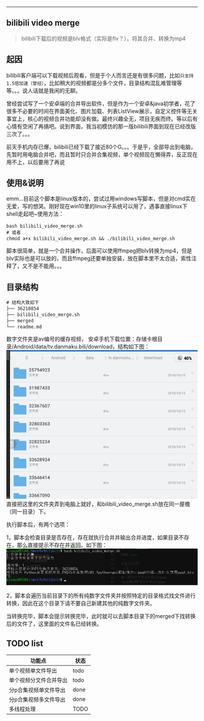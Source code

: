 
-------------------------
bilibili video merge
--
>bilibili下载后的视频是blv格式（实际是flv？），将其合并、转换为mp4

起因
--
bilibili客户端可以下载视频后观看，但是于个人而言还是有很多问题，比如``只支持1.5倍加速（曾经）``，比如稍大的视频都是分多个文件，目录结构混乱难管理等等。。。说人话就是我闲的无聊。

曾经尝试写了一个安卓端的合并导出软件，但是作为一个安卓&java初学者，花了很多不必要的时间在界面美化、图片加载、列表ListView展示，自定义控件等无关事宜上，核心的视频合并功能却没有做。最终兴趣全无，项目无疾而终。等以后有心情有空闲了再搞吧。说到界面，我当初模仿的那一版bilibili界面到现在已经改版三次了。。。

前天手机内存已爆，bilibili已经下载了接近80个G。。。于是乎，全部导出到电脑，先暂时用电脑合并吧，而且暂时只合并合集视频，单个视频现在懒得弄，反正现在用不上，以后要用了再说

使用&说明
--
emm...目前这个脚本是linux版本的，尝试过用windows写脚本，但是对cmd实在无爱，写的想哭。刚好现在win10里的linux子系统可以用了，遇事直接linux下shell走起吧~使用方法：
```shell
bash bilibili_video_merge.sh
# 或者
chmod a+x bilibili_video_merge.sh && ./bilibili_video_merge.sh
```

脚本很简单，就是一个合并操作，后面可以使用ffmpeg把blv转换为mp4，但是blv实际也是可以放的，而且ffmpeg还要单独安装，放在脚本里不太合适，索性注释了，又不是不能用。。。

目录结构
--
```shell
# 结构大致如下
├── 36210854
├── bilibili_video_merge.sh
├── merged
└── readme.md
```
数字文件夹是av编号的缓存视频，
安卓手机下载位置：存储卡根目录/Android/data/tv.danmaku.bili/download，结构如下图：
![bilibili_video_merge_01](https://raw.githubusercontent.com/wjsaya/BlogPictures/master/bilibili_video_merge_01.png)
直接把这里的文件夹弄到电脑上就好，和bilibili_video_merge.sh放在同一屋檐（同一目录）下。

执行脚本后，有两个选项：

1，脚本会检查目录是否存在，存在就执行合并并输出合并进度，如果目录不存在，那么直接提示不存在并返回。如下图：
![bilibili_video_merge_02](https://raw.githubusercontent.com/wjsaya/BlogPictures/master/bilibili_video_merge_02.png)

2，脚本会遍历当前目录下的所有纯数字文件夹并按照特定的目录格式找文件进行转换，因此在这个目录下请不要自己新建其他的纯数字文件夹。

当转换完毕，脚本会提示转换完毕，此时就可以去脚本目录下的merged下找转换后的文件了，这里面的文件名已经转换。

TODO list
--
功能点|状态
---|---
单个视频单文件导出|todo
单个视频分文件合并导出|todo
分p合集视频单文件导出|done
分p合集视频多文件导出|done
多线程处理|TODO




